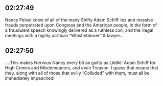 ## 02:27:49
Nancy Pelosi knew of all of the many Shifty Adam Schiff lies and massive frauds perpetrated upon Congress and the American people, in the form of a fraudulent speech knowingly delivered as a ruthless con, and the illegal meetings with a highly partisan “Whistleblower” &amp; lawyer...
## 02:27:50
....This makes Nervous Nancy every bit as guilty as Liddle’ Adam Schiff for High Crimes and Misdemeanors, and even Treason. I guess that means that they, along with all of those that evilly “Colluded” with them, must all be immediately Impeached!
